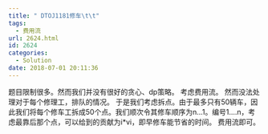 ```yaml
---
title: " DTOJ1181修车\t\t"
tags:
  - 费用流
url: 2624.html
id: 2624
categories:
  - Solution
date: 2018-07-01 20:11:36
---
```


题目限制很多。然而我们并没有很好的贪心、dp策略。 考虑费用流。 然而没法处理对于每个修理工，排队的情况。 于是我们考虑拆点。由于最多只有50辆车，因此我们将每个修车工拆成50个点。我们顺次令其修车顺序为n...1。编号1....n，考虑最靠后那个点，可以给到的贡献为i*vi，即早修车能节省的时间。 费用流即可。